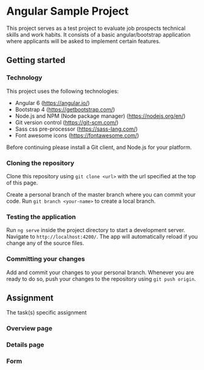 # Angular Sample Project

This project serves as a test project to evaluate job prospects technical skills and work habits.
It consists of a basic angular/bootstrap application where applicants will be asked to implement certain features.

## Getting started

### Technology

This project uses the following technologies:
* Angular 6 (https://angular.io/)
* Bootstrap 4 (https://getbootstrap.com/)
* Node.js and NPM (Node package manager) (https://nodejs.org/en/)
* Git version control (https://git-scm.com/)
* Sass css pre-processor (https://sass-lang.com/)
* Font awesome icons (https://fontawesome.com/)

Before continuing please install a Git client, and Node.js for your platform.

### Cloning the repository

Clone this repository using `git clone <url>` with the url specified at the top of this page.

Create a personal branch of the master branch where you can commit your code. Run `git branch <your-name>` to create a local branch.

### Testing the application

Run `ng serve` inside the project directory to start a development server. Navigate to `http://localhost:4200/`. The app will automatically reload if you change any of the source files.

### Committing your changes

Add and commit your changes to your personal branch. Whenever you are ready to do so, push your changes to the repository using `git push origin`.

## Assignment

The task(s) specific assignment

### Overview page

### Details page

### Form
